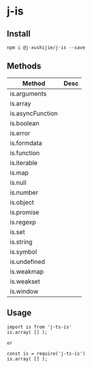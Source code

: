 # j-is

## Install

```
npm i @j-xushijie/j-is --save
```

## Methods

| Method | Desc |
| --- | ---- |
| is.arguments| |
| is.array| |
| is.asyncFunction | |
| is.boolean | |
| is.error | |
| is.formdata | |
| is.function | |
| is.iterable | |
| is.map | |
| is.null | |
| is.number | |
| is.object | |
| is.promise | |
| is.regexp | |
| is.set | |
| is.string | |
| is.symbol | |
| is.undefined | |
| is.weakmap | |
| is.weakset | |
| is.window | |


## Usage

```
import is from 'j-ts-is'
is.array( [] );

or

const is = require('j-ts-is')
is.array( [] );
```
